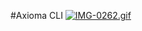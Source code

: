 #Axioma CLI
[![IMG-0262.gif](https://i.postimg.cc/0NXzrYYJ/IMG-0262.gif)](https://postimg.cc/cKYxb85s)
